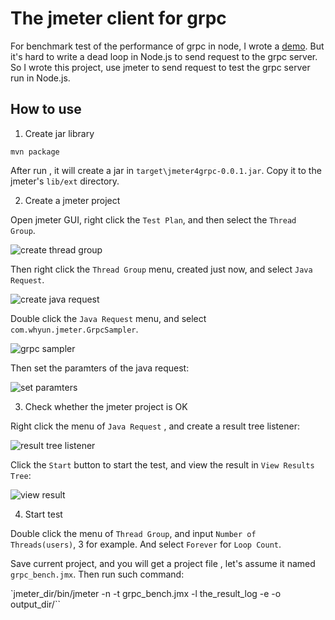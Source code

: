 # The jmeter client for grpc

For benchmark test of the performance of grpc in node, I wrote a [demo](https://github.com/yunnysunny/bench4grpc). But it's hard to write a dead loop in Node.js to send request to the grpc server. So I wrote this project, use jmeter to send request to test the grpc server run in Node.js.

## How to use
1. Create jar library

```mvn package```

After run , it will create a jar in `target\jmeter4grpc-0.0.1.jar`. Copy it to the jmeter's `lib/ext` directory.

2. Create a jmeter project

Open jmeter GUI, right click the `Test Plan`, and then select the `Thread Group`.

![create thread group](doc/thread_group.png)

Then right click the `Thread Group` menu, created just now, and select `Java Request`.

![create java request](java_request.png)

Double click the `Java Request` menu, and select `com.whyun.jmeter.GrpcSampler`.

![grpc sampler](doc/grpc_sampler.png)

Then set the paramters of the java request:

![set paramters](doc/set_paramters.png)

3. Check whether the jmeter project is OK

Right click the menu of `Java Request` , and create a result tree listener:

![result tree listener](doc/result_tree.png)

Click the `Start` button to start the test, and view the result in `View Results Tree`:

![view result](doc/view_result.png)

4. Start test

Double click the menu of `Thread Group`, and input `Number of Threads(users)`, 3 for example. And select `Forever` for `Loop Count`.

Save current project, and you will get a project file , let's assume it named `grpc_bench.jmx`. Then run such command:

`jmeter_dir/bin/jmeter -n -t grpc_bench.jmx -l the_result_log -e -o output_dir/``
